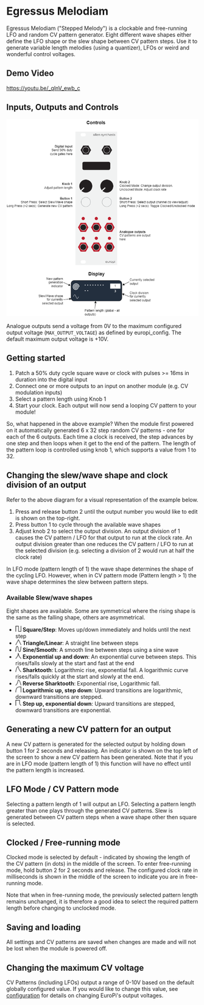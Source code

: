 # Egressus Melodiam

Egressus Melodiam ("Stepped Melody") is a clockable and free-running LFO and random CV pattern
generator. Eight different wave shapes either define the LFO shape or the slew shape between CV
pattern steps. Use it to generate variable length melodies (using a quantizer), LFOs or weird and
wonderful control voltages.

## Demo Video

https://youtu.be/_qlnV_ewb_c


## Inputs, Outputs and Controls

![Operating Diagram](./egressus_melodiam-docs/egressus_melodiam.png)

Analogue outputs send a voltage from 0V to the maximum configured output voltage
(`MAX_OUTPUT_VOLTAGE`) as defined by europi_config. The default maximum output voltage is +10V.

## Getting started

1. Patch a 50% duty cycle square wave or clock with pulses >= 16ms in duration into the digital
   input
2. Connect one or more outputs to an input on another module (e.g. CV modulation inputs)
3. Select a pattern length using Knob 1
4. Start your clock. Each output will now send a looping CV pattern to your module!

So, what happened in the above example? When the module first powered on it automatically generated
6 x 32 step random CV patterns - one for each of the 6 outputs. Each time a clock is received, the
step advances by one step and then loops when it get to the end of the pattern. The length of the
pattern loop is controlled using knob 1, which supports a value from 1 to 32.

## Changing the slew/wave shape and clock division of an output

Refer to the above diagram for a visual representation of the example below.

1. Press and release button 2 until the output number you would like to edit is shown on the
   top-right.
2. Press button 1 to cycle through the available wave shapes
3. Adjust knob 2 to select the output division. An output division of 1 causes the CV pattern / LFO
   for that output to run at the clock rate. An output division greater than one reduces the CV
   pattern / LFO to run at the selected division (e.g. selecting a division of 2 would run at half
   the clock rate)

In LFO mode (pattern length of 1) the wave shape determines the shape of the cycling LFO. However,
when in CV pattern mode (Pattern length > 1) the wave shape determines the slew between pattern
steps.

### Available Slew/wave shapes

Eight shapes are available. Some are symmetrical where the rising shape is the same as the falling
shape, others are asymmetrical.

- [<img src="./egressus_melodiam-docs/square.png" width="15"/>](square.png) **Square/Step**: Moves
  up/down immediately and holds until the next step
- [<img src="./egressus_melodiam-docs/tri.png" width="15"/>](tri.png) **Triangle/Linear**: A
  straight line between steps
- [<img src="./egressus_melodiam-docs/sine.png" width="15"/>](sine.png) **Sine/Smooth**: A smooth
  line between steps using a sine wave
- [<img src="./egressus_melodiam-docs/exp-up-exp-down.png" width="15"/>](exp-up-exp-down.png)
  **Exponential up and down**: An exponential curve between steps. This rises/falls slowly at the
  start and fast at the end
- [<img src="./egressus_melodiam-docs/sharktooth.png" width="15"/>](sharktooth.png) **Sharktooth**:
  Logarithmic rise, exponential fall. A logarithmic curve rises/falls quickly at the start and
  slowly at the end.
- [<img src="./egressus_melodiam-docs/sharktooth-rev.png" width="15"/>](sharktooth-rev.png)
  **Reverse Sharktooth**: Exponential rise, Logarithmic fall.
- [<img src="./egressus_melodiam-docs/log-up-step-down.png" width="15"/>](log-up-step-down.png)
  **Logarithmic up, step down**: Upward transitions are logarithmic, downward transitions are
  stepped.
- [<img src="./egressus_melodiam-docs/square-up-exp-down.png" width="15"/>](square-up-exp-down.png)
  **Step up, exponential down**: Upward transitions are stepped, downward transitions are
  exponential.

## Generating a new CV pattern for an output

A new CV pattern is generated for the selected output by holding down button 1 for 2 seconds and
releasing. An indicator is shown on the top left of the screen to show a new CV pattern has been
generated. Note that if you are in LFO mode (pattern length of 1) this function will have no effect
until the pattern length is increased.

## LFO Mode / CV Pattern mode

Selecting a pattern length of 1 will output an LFO.
Selecting a pattern length greater than one plays through the generated CV patterns.
Slew is generated between CV pattern steps when a wave shape other then square is selected.

## Clocked / Free-running mode

Clocked mode is selected by default - indicated by showing the length of the CV pattern (in dots)
in the middle of the screen. To enter free-running mode, hold button 2 for 2 seconds and release.
The configured clock rate in milliseconds is shown
in the middle of the screen to indicate you are in free-running mode.

Note that when in free-running mode, the previously selected pattern length remains unchanged, it
is therefore a good idea to select the required pattern length before changing to unclocked mode.

## Saving and loading

All settings and CV patterns are saved when changes are made and will not be lost when the module
is powered off.

## Changing the maximum CV voltage

CV Patterns (including LFOs) output a range of 0-10V based on the default globally configured value.
If you would like to change this value, see [configuration](../CONFIGURATION.md#io-voltage) for
details on changing EuroPi's output voltages.
